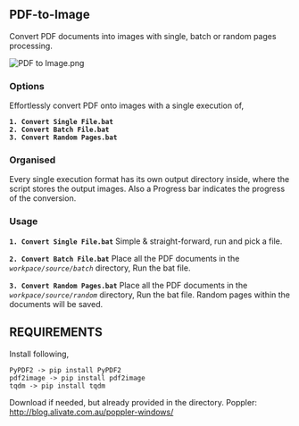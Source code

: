 ## PDF-to-Image  
Convert PDF documents into images with single, batch or random pages processing.

![PDF to Image.png](https://i.postimg.cc/nhVpdyZ1/PDF-to-Image.png)

### Options
Effortlessly convert PDF onto images with a single execution of, 

**`1. Convert Single File.bat`**   
**`2. Convert Batch File.bat`**  
**`3. Convert Random Pages.bat`**  

### Organised
Every single execution format has its own output directory inside, where the script stores the output images. Also a Progress bar indicates the progress of the conversion.

### Usage
**`1. Convert Single File.bat`** Simple & straight-forward, run and pick a file.  

**`2. Convert Batch File.bat`** Place all the PDF documents in the *`workpace/source/batch`* directory, Run the bat file.  

**`3. Convert Random Pages.bat`**  Place all the PDF documents in the *`workpace/source/random`* directory, Run the bat file. Random pages within the documents will be saved.

## REQUIREMENTS
Install following,
```
PyPDF2 -> pip install PyPDF2
pdf2image -> pip install pdf2image
tqdm -> pip install tqdm
```
Download if needed, but already provided in the directory.
Poppler: http://blog.alivate.com.au/poppler-windows/
